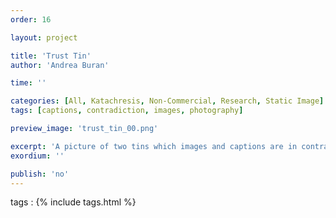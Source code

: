 ```yaml
---
order: 16

layout: project

title: 'Trust Tin'
author: 'Andrea Buran'

time: ''

categories: [All, Katachresis, Non-Commercial, Research, Static Image]
tags: [captions, contradiction, images, photography]

preview_image: 'trust_tin_00.png'

excerpt: 'A picture of two tins which images and captions are in contradiction to each other.'
exordium: ''

publish: 'no'
---
```


tags
: {% include tags.html %}